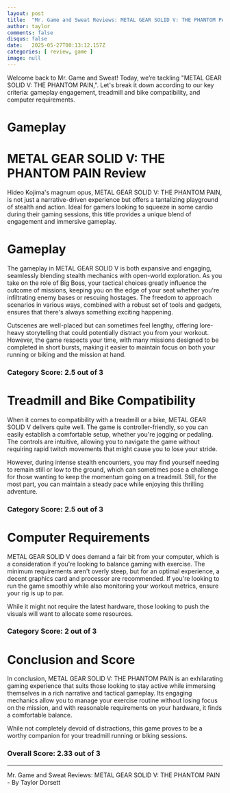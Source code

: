 ```yaml
---
layout: post
title:  "Mr. Game and Sweat Reviews: METAL GEAR SOLID V: THE PHANTOM PAIN"
author: taylor
comments: false
disqus: false
date:   2025-05-27T00:13:12.157Z
categories: [ review, game ]
image: null
---
```


Welcome back to Mr. Game and Sweat! Today, we’re tackling "METAL GEAR SOLID V: THE PHANTOM PAIN,". Let's break it down according to our key criteria: gameplay engagement, treadmill and bike compatibility, and computer requirements.

# Gameplay

# METAL GEAR SOLID V: THE PHANTOM PAIN Review

Hideo Kojima's magnum opus, METAL GEAR SOLID V: THE PHANTOM PAIN, is not just a narrative-driven experience but offers a tantalizing playground of stealth and action. Ideal for gamers looking to squeeze in some cardio during their gaming sessions, this title provides a unique blend of engagement and immersive gameplay.

# Gameplay

The gameplay in METAL GEAR SOLID V is both expansive and engaging, seamlessly blending stealth mechanics with open-world exploration. As you take on the role of Big Boss, your tactical choices greatly influence the outcome of missions, keeping you on the edge of your seat whether you're infiltrating enemy bases or rescuing hostages. The freedom to approach scenarios in various ways, combined with a robust set of tools and gadgets, ensures that there's always something exciting happening. 

Cutscenes are well-placed but can sometimes feel lengthy, offering lore-heavy storytelling that could potentially distract you from your workout. However, the game respects your time, with many missions designed to be completed in short bursts, making it easier to maintain focus on both your running or biking and the mission at hand.

### Category Score: 2.5 out of 3

# Treadmill and Bike Compatibility

When it comes to compatibility with a treadmill or a bike, METAL GEAR SOLID V delivers quite well. The game is controller-friendly, so you can easily establish a comfortable setup, whether you're jogging or pedaling. The controls are intuitive, allowing you to navigate the game without requiring rapid twitch movements that might cause you to lose your stride. 

However, during intense stealth encounters, you may find yourself needing to remain still or low to the ground, which can sometimes pose a challenge for those wanting to keep the momentum going on a treadmill. Still, for the most part, you can maintain a steady pace while enjoying this thrilling adventure.

### Category Score: 2.5 out of 3

# Computer Requirements

METAL GEAR SOLID V does demand a fair bit from your computer, which is a consideration if you're looking to balance gaming with exercise. The minimum requirements aren't overly steep, but for an optimal experience, a decent graphics card and processor are recommended. If you're looking to run the game smoothly while also monitoring your workout metrics, ensure your rig is up to par. 

While it might not require the latest hardware, those looking to push the visuals will want to allocate some resources. 

### Category Score: 2 out of 3

# Conclusion and Score

In conclusion, METAL GEAR SOLID V: THE PHANTOM PAIN is an exhilarating gaming experience that suits those looking to stay active while immersing themselves in a rich narrative and tactical gameplay. Its engaging mechanics allow you to manage your exercise routine without losing focus on the mission, and with reasonable requirements on your hardware, it finds a comfortable balance. 

While not completely devoid of distractions, this game proves to be a worthy companion for your treadmill running or biking sessions.

### Overall Score: 2.33 out of 3

---

Mr. Game and Sweat Reviews: METAL GEAR SOLID V: THE PHANTOM PAIN - By Taylor Dorsett
